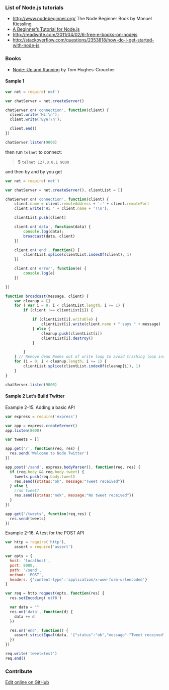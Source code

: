 

### List of Node.js tutorials

- http://www.nodebeginner.org/ The Node Beginner Book by Manuel Kiessling
- [A Beginner’s Tutorial for Node.js](http://project70.com/nodejs/beginners-tutorial-node-js/)
- http://readwrite.com/2011/04/02/6-free-e-books-on-nodejs
- http://stackoverflow.com/questions/2353818/how-do-i-get-started-with-node-js  

### Books

- [Node: Up and Running](http://chimera.labs.oreilly.com/books/1234000001808) by Tom Hughes-Croucher

#### Sample 1

```javascript
var net = require('net')

var chatServer = net.createServer()

chatServer.on('connection', function(client) {
  client.write('Hi!\n');
  client.write('Bye!\n');

  client.end()
})

chatServer.listen(9000)
```

then run `telnet` to connect:

> $ `telnet 127.0.0.1 9000`

and then by and by you get

```javascript
var net = require('net')

var chatServer = net.createServer(), clientList = []

chatServer.on('connection', function(client) {
	client.name = client.remoteAddress + ':' + client.remotePort
	client.write('Hi ' + client.name + '!\n');

	clientList.push(client)

	client.on('data', function(data) {
		console.log(data);
		broadcast(data, client)
	})

	client.on('end', function() {
		clientList.splice(clientList.indexOf(client), 1)
	})

	client.on('error', function(e) {
		console.log(e)
	})

})

function broadcast(message, client) {
	var cleanup = []
	for ( var i = 0; i < clientList.length; i += 1) {
		if (client !== clientList[i]) {

			if (clientList[i].writable) {
				clientList[i].write(client.name + " says " + message)
			} else {
				cleanup.push(clientList[i])
				clientList[i].destroy()
			}

		}
	} // Remove dead Nodes out of write loop to avoid trashing loop index
	for (i = 0; i < cleanup.length; i += 1) {
		clientList.splice(clientList.indexOf(cleanup[i]), 1)
	}
}

chatServer.listen(9000)
```

#### Sample 2 Let’s Build Twitter

Example 2-15. Adding a basic API

```javascript
var express = require('express')

var app = express.createServer()
app.listen(8000)

var tweets = []

app.get('/', function(req, res) {
  res.send('Welcome to Node Twitter')
})

app.post('/send', express.bodyParser(), function(req, res) {
  if (req.body && req.body.tweet) {
    tweets.push(req.body.tweet)
    res.send({status:"ok", message:"Tweet received"})
  } else {
    //no tweet?
    res.send({status:"nok", message:"No tweet received"})
  }
})

app.get('/tweets', function(req,res) {
  res.send(tweets)
})
```

Example 2-16. A test for the POST API

```javascript
var http = require('http'),
    assert = require('assert')

var opts = {
  host: 'localhost',
  port: 8000,
  path: '/send',
  method: 'POST',
  headers: {'content-type':'application/x-www-form-urlencoded'}
}

var req = http.request(opts, function(res) {
  res.setEncoding('utf8')

  var data = ""
  res.on('data', function(d) {
    data += d
  })

  res.on('end', function() {
    assert.strictEqual(data, '{"status":"ok","message":"Tweet received"}')
  })
})

req.write('tweet=test')
req.end()
```

### Contribute

<a href="https://github.com/Nodeclipse/nodeclipse-1/blob/master/org.nodeclipse.help/contents/tutorials.md" target="_blank">Edit online on GitHub</a>
